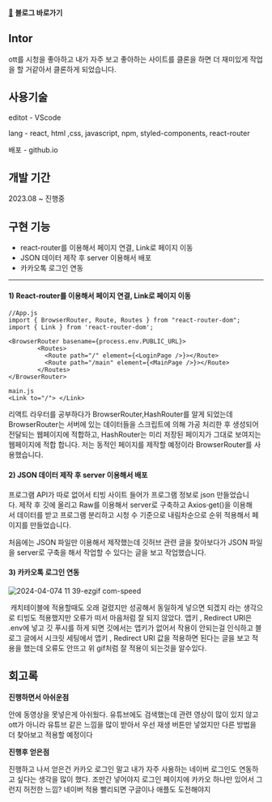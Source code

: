 [🔗](https://saltsoyeon.tistory.com/58)
**블로그 바로가기**


## **Intor**

ott를 시청을 좋아하고 내가 자주 보고 좋아하는 사이트를 클론을 하면 더 재미있게 작업을 할 거같아서 클론하게 되었습니다.

## **사용기술**

editot - VScode

lang - react, html ,css, javascript, npm, styled-components, react-router

배포 - github.io

## **개발 기간**

2023.08 ~ 진행중

## **구현 기능**

-   react-router를 이용해서 페이지 연결, Link로 페이지 이동
-   JSON 데이터 제작 후 server 이용해서 배포
-   카카오톡 로그인 연동

---

#### 1) React-router를 이용해서 페이지 연결, Link로 페이지 이동

```
//App.js
import { BrowserRouter, Route, Routes } from "react-router-dom";
import { Link } from 'react-router-dom';

<BrowserRouter basename={process.env.PUBLIC_URL}>
        <Routes>
          <Route path="/" element={<LoginPage />}></Route>
          <Route path="/main" element={<MainPage />}></Route>
        </Routes>
</BrowserRouter>

main.js
<Link to="/"> </Link>
```


리액트 라우터를 공부하다가 BrowserRouter,HashRouter를 알게 되었는데 BrowserRouter는 서버에 있는 데이터들을 스크립트에 의해 가공 처리한 후 생성되어 전달되는 웹페이지에 적합하고, HashRouter는 미리 저장된 페이지가 그대로 보여지는 웹페이지에 적합 합니다. 저는 동적인 페이지를 제작할 예정이라 BrowserRouter를 사용했습니다.

#### 2) JSON 데이터 제작 후 server 이용해서 배포


프로그램 API가 따로 없어서 티빙 사이트 들어가 프로그램 정보로 json 만들었습니다. 제작 후 깃에 올리고 Raw를 이용해서 server로 구축하고 Axios·get()을 이용해서 데이터를 받고 프로그램 분리하고 시청 수 기준으로 내림차순으로 순위 적용해서 페이지를 만들었습니다.  
  
처음에는 JSON 파일만 이용해서 제작했는데 깃허브 관련 글을 찾아보다가 JSON 파일을 server로 구축을 해서 작업할 수 있다는 글을 보고 작업했습니다.

#### 3) 카카오톡 로그인 연동

![2024-04-074 11 39-ezgif com-speed](https://github.com/josoyean/weather-alert/assets/31685570/d5fe47c9-7bcc-4187-b826-668f48e3ffb3)


 캐치테이블에 적용할때도 오래 걸렸지만 성공해서 동일하게 넣으면 되겠지 라는 생각으로 티빙도 적용했지만 오류가 떠서 마음처럼 잘 되지 않았다. 앱키 , Redirect URI은 .env에 넣고 깃 푸시를 하게 되면 깃에서는 앱키가 없어서 작용이 안되는걸 인식하고 블로그 글에서 시크릿 세팅에서 앱키 , Redirect URI 값을 적용하면 된다는 글을 보고 적용을 했는데 오류도 안뜨고 위 gif처럼 잘 적용이 되는것을 알수있다.

## **회고록**

**진행하면서 아쉬운점**

안에 동영상을 못넣은게 아쉬웠다. 유튜브에도 검색했는데 관련 영상이 많이 있지 않고 ott가 아니라 유튜브 같은 느낌을 많이 받아서 우선 재생 버튼만 넣었지만 다른 방법을 더 찾아보고 적용할 예정이다

**진행후 얻은점**

진행하고 나서 얻은건 카카오 로그인 말고 내가 자주 사용하는 네이버 로그인도 연동하고 싶다는 생각을 많이 했다. 조만간 넣어야지 로그인 페이지에 카카오 하나만 있어서 그런지 허전한 느낌? 네이버 적용 빨리되면 구글이나 애플도 도전해야지
